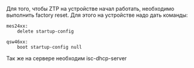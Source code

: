 Для того, чтобы ZTP на устройстве начал работать, необходимо выполнить factory reset. Для этого на устройстве надо дать команды:

    mes24хх:
        delete startup-config

    qsw46хх:
        boot startup-config null

Так же на сервере необходим isc-dhcp-server